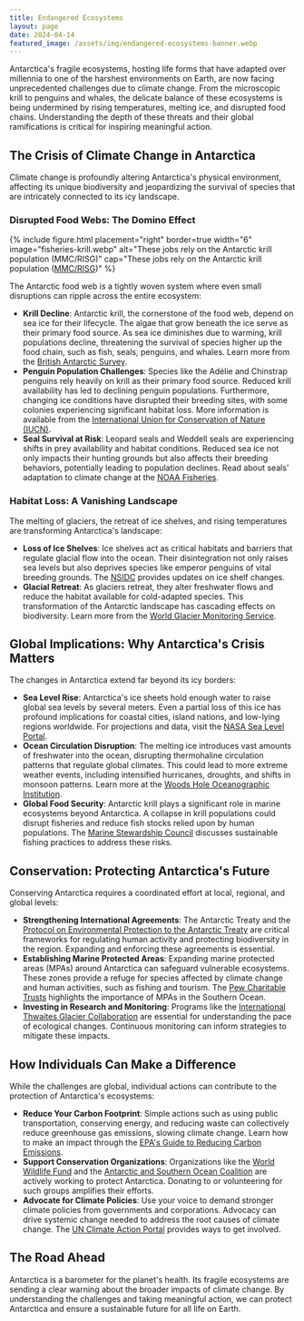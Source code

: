 ```yaml
---
title: Endangered Ecosystems
layout: page
date: 2024-04-14
featured_image: /assets/img/endangered-ecosystems-banner.webp
---
```


Antarctica's fragile ecosystems, hosting life forms that have adapted over
millennia to one of the harshest environments on Earth, are now facing
unprecedented challenges due to climate change. From the microscopic krill to
penguins and whales, the delicate balance of these ecosystems is being
undermined by rising temperatures, melting ice, and disrupted food chains.
Understanding the depth of these threats and their global ramifications is
critical for inspiring meaningful action.

## The Crisis of Climate Change in Antarctica

Climate change is profoundly altering Antarctica's physical environment,
affecting its unique biodiversity and jeopardizing the survival of species that
are intricately connected to its icy landscape.

### Disrupted Food Webs: The Domino Effect

{% include figure.html placement="right" border=true width="6"
   image="fisheries-krill.webp"
   alt="These jobs rely on the Antarctic krill population (MMC/RISG)"
   cap="These jobs rely on the Antarctic krill population ([MMC/RISG](https://www.mmc.gov/priority-topics/fisheries-interactions-with-marine-mammals/))"
%}

The Antarctic food web is a tightly woven system where even small disruptions
can ripple across the entire ecosystem:

- **Krill Decline**: Antarctic krill, the cornerstone of the food web, depend
  on sea ice for their lifecycle. The algae that grow beneath the ice serve as
  their primary food source. As sea ice diminishes due to warming, krill
  populations decline, threatening the survival of species higher up the food
  chain, such as fish, seals, penguins, and whales. Learn more from the
  [British Antarctic Survey](https://www.bas.ac.uk/).
- **Penguin Population Challenges**: Species like the Adélie and Chinstrap
  penguins rely heavily on krill as their primary food source. Reduced krill
  availability has led to declining penguin populations. Furthermore, changing
  ice conditions have disrupted their breeding sites, with some colonies
  experiencing significant habitat loss. More information is available from the
  [International Union for Conservation of Nature (IUCN)](https://www.iucn.org/).
- **Seal Survival at Risk**: Leopard seals and Weddell seals are experiencing
  shifts in prey availability and habitat conditions. Reduced sea ice not only
  impacts their hunting grounds but also affects their breeding behaviors,
  potentially leading to population declines. Read about seals' adaptation to
  climate change at the [NOAA Fisheries](https://www.fisheries.noaa.gov/).

### Habitat Loss: A Vanishing Landscape

The melting of glaciers, the retreat of ice shelves, and rising temperatures
are transforming Antarctica's landscape:

- **Loss of Ice Shelves**: Ice shelves act as critical habitats and barriers
  that regulate glacial flow into the ocean. Their disintegration not only
  raises sea levels but also deprives species like emperor penguins of vital
  breeding grounds. The [NSIDC](https://nsidc.org/) provides updates on ice
  shelf changes.
- **Glacial Retreat**: As glaciers retreat, they alter freshwater flows and
  reduce the habitat available for cold-adapted species. This transformation of
  the Antarctic landscape has cascading effects on biodiversity. Learn more
  from the [World Glacier Monitoring Service](https://wgms.ch/).

## Global Implications: Why Antarctica's Crisis Matters

The changes in Antarctica extend far beyond its icy borders:

- **Sea Level Rise**: Antarctica's ice sheets hold enough water to raise global
  sea levels by several meters. Even a partial loss of this ice has profound
  implications for coastal cities, island nations, and low-lying regions
  worldwide. For projections and data, visit the [NASA Sea Level Portal](https://sealevel.nasa.gov/).
- **Ocean Circulation Disruption**: The melting ice introduces vast amounts of
  freshwater into the ocean, disrupting thermohaline circulation patterns that
  regulate global climates. This could lead to more extreme weather events,
  including intensified hurricanes, droughts, and shifts in monsoon patterns.
  Learn more at the [Woods Hole Oceanographic Institution](https://www.whoi.edu/).
- **Global Food Security**: Antarctic krill plays a significant role in marine
  ecosystems beyond Antarctica. A collapse in krill populations could disrupt
  fisheries and reduce fish stocks relied upon by human populations. The
  [Marine Stewardship Council](https://www.msc.org/) discusses sustainable
  fishing practices to address these risks.

## Conservation: Protecting Antarctica's Future

Conserving Antarctica requires a coordinated effort at local, regional, and
global levels:

- **Strengthening International Agreements**: The Antarctic Treaty and the
  [Protocol on Environmental Protection to the Antarctic Treaty](https://www.ats.aq/e/ep.htm)
  are critical frameworks for regulating human activity and protecting
  biodiversity in the region. Expanding and enforcing these agreements is
  essential.
- **Establishing Marine Protected Areas**: Expanding marine protected areas
  (MPAs) around Antarctica can safeguard vulnerable ecosystems. These zones
  provide a refuge for species affected by climate change and human activities,
  such as fishing and tourism. The [Pew Charitable Trusts](https://www.pewtrusts.org/)
  highlights the importance of MPAs in the Southern Ocean.
- **Investing in Research and Monitoring**: Programs like the
  [International Thwaites Glacier Collaboration](https://www.bas.ac.uk/project/international-thwaites-glacier-collaboration/)
  are essential for understanding the pace of ecological changes. Continuous
  monitoring can inform strategies to mitigate these impacts.

## How Individuals Can Make a Difference

While the challenges are global, individual actions can contribute to the
protection of Antarctica's ecosystems:

- **Reduce Your Carbon Footprint**: Simple actions such as using public
  transportation, conserving energy, and reducing waste can collectively reduce
  greenhouse gas emissions, slowing climate change. Learn how to make an impact
  through the [EPA's Guide to Reducing Carbon Emissions](https://www.epa.gov/ghgemissions).
- **Support Conservation Organizations**: Organizations like the
  [World Wildlife Fund](https://www.worldwildlife.org/) and the
  [Antarctic and Southern Ocean Coalition](https://www.asoc.org/) are actively
  working to protect Antarctica. Donating to or volunteering for such groups
  amplifies their efforts.
- **Advocate for Climate Policies**: Use your voice to demand stronger climate
  policies from governments and corporations. Advocacy can drive systemic
  change needed to address the root causes of climate change. The
  [UN Climate Action Portal](https://www.un.org/en/climatechange/un-climate-action)
  provides ways to get involved.

## The Road Ahead

Antarctica is a barometer for the planet's health. Its fragile ecosystems are
sending a clear warning about the broader impacts of climate change. By
understanding the challenges and taking meaningful action, we can protect
Antarctica and ensure a sustainable future for all life on Earth.
